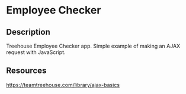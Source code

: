 <h1>Employee Checker</h1>

<h2>Description</h2>

Treehouse Employee Checker app. Simple example of making an AJAX request with JavaScript.

<h2>Resources</h2>

https://teamtreehouse.com/library/ajax-basics
